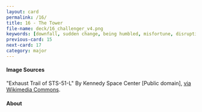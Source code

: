 ```yaml
---
layout: card
permalink: /16/
title: 16 - The Tower
file-name: deck/16_challenger_v4.png
keywords: [downfall, sudden change, being humbled, misfortune, disruption, surprise, crisis]
previous-card: 15
next-card: 17
category: major
---
```


#### Image Sources
"Exhaust Trail of STS-51-L" By Kennedy Space Center [Public domain], [via Wikimedia Commons](https://commons.wikimedia.org/wiki/File%3AChallenger_explosion.jpg).

#### About
